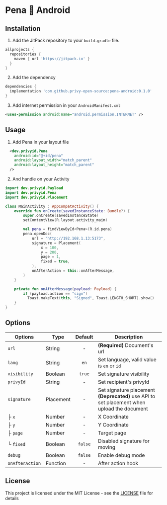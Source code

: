 # Pena 💚 Android

## Installation

1. Add the JitPack repository to your `build.gradle` file.

```gradle
allprojects {
  repositories {
    maven { url 'https://jitpack.io' }
  }
}
```

2. Add the dependency
```gradle
dependencies {
  implementation 'com.github.privy-open-source:pena-android:0.1.0'
}
```

3. Add internet permission in your `AndroidManifest.xml`
```xml
<uses-permission android:name="android.permission.INTERNET" />
```

## Usage

1. Add Pena in your layout file

```xml
  <dev.privyid.Pena
    android:id="@+id/pena"
    android:layout_width="match_parent"
    android:layout_height="match_parent"
  />
```

2. And handle on your Activity

```kt
import dev.privyid.Payload
import dev.privyid.Pena
import dev.privyid.Placement

class MainActivity : AppCompatActivity() {
    override fun onCreate(savedInstanceState: Bundle?) {
        super.onCreate(savedInstanceState)
        setContentView(R.layout.activity_main)

        val pena = findViewById<Pena>(R.id.pena)
        pena.openDoc(
            url = "http://192.168.1.13:5173",
            signature = Placement(
                x = 100,
                y = 200,
                page = 1,
                fixed = true,
            ),
            onAfterAction = this::onAfterMessage,
        )
    }

    private fun onAfterMessage(payload: Payload) {
        if (payload.action == "sign")
          Toast.makeText(this, "Signed", Toast.LENGTH_SHORT).show()
    }
}
```

## Options

| Options         | Type      | Default | Description                                                                                                  |
|-----------------|-----------|:-------:|--------------------------------------------------------------------------------------------------------------|
| `url`           | String    |    -    | **(Required)** Document's url                                                                                |
| `lang`          | String    |  `en`   | Set language, valid value is `en` or `id`                                                                    |
| `visibility`    | Boolean   | `true`  | Set signature visibility                                                                                     |
| `privyId`       | String    |    -    | Set recipient's privyId                                                                                      |
| `signature`     | Placement |    -    | Set signature placement<br/> <strong>(Deprecated)</strong> use API to set placement when upload the document |
| ├ `x`           | Number    |    -    | X Coordinate                                                                                                 |
| ├ `y`           | Number    |    -    | Y Coordinate                                                                                                 |
| ├ `page`        | Number    |    -    | Target page                                                                                                  |
| └ `fixed`       | Boolean   | `false` | Disabled signature for moving                                                                                |
| `debug`         | Boolean   | `false` | Enable debug mode                                                                                            |
| `onAfterAction` | Function  |    -    | After action hook                                                                                            |

## License

This project is licensed under the MIT License - see the [LICENSE](./LICENSE) file for details
